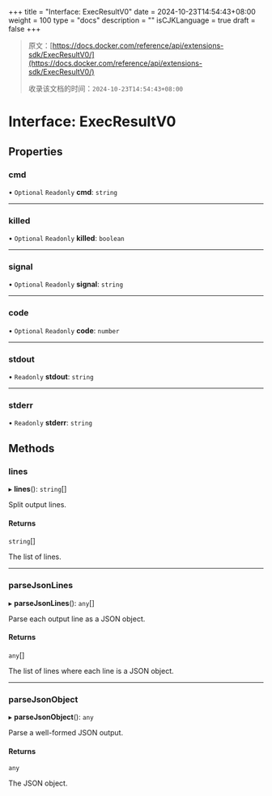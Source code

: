 +++
title = "Interface: ExecResultV0"
date = 2024-10-23T14:54:43+08:00
weight = 100
type = "docs"
description = ""
isCJKLanguage = true
draft = false
+++

> 原文：[https://docs.docker.com/reference/api/extensions-sdk/ExecResultV0/](https://docs.docker.com/reference/api/extensions-sdk/ExecResultV0/)
>
> 收录该文档的时间：`2024-10-23T14:54:43+08:00`

# Interface: ExecResultV0

## Properties

### cmd

• `Optional` `Readonly` **cmd**: `string`

------

### killed

• `Optional` `Readonly` **killed**: `boolean`

------

### signal

• `Optional` `Readonly` **signal**: `string`

------

### code

• `Optional` `Readonly` **code**: `number`

------

### stdout

• `Readonly` **stdout**: `string`

------

### stderr

• `Readonly` **stderr**: `string`

## Methods

### lines

▸ **lines**(): `string`[]

Split output lines.

#### Returns

`string`[]

The list of lines.

------

### parseJsonLines

▸ **parseJsonLines**(): `any`[]

Parse each output line as a JSON object.

#### Returns

`any`[]

The list of lines where each line is a JSON object.

------

### parseJsonObject

▸ **parseJsonObject**(): `any`

Parse a well-formed JSON output.

#### Returns

```
any
```

The JSON object.
